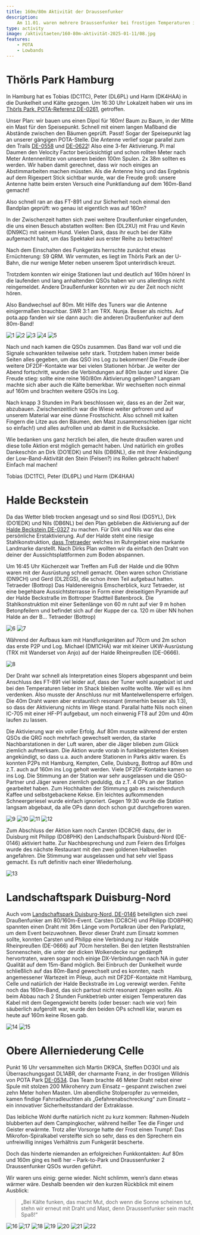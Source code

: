 ```yaml
---
title: 160m/80m Aktivität der Draussenfunker
description:
    Am 11.01. waren mehrere Draussenfunker bei frostigen Temperaturen in Parks auf den Lowbands unterwegs.
type: activity
image: /aktivitaeten/160-80m-aktivität-2025-01-11/08.jpg
features:
    - POTA
    - Lowbands
---
```


# Thörls Park Hamburg

In Hamburg hat es Tobias (DC1TC), Peter (DL6PL) und Harm (DK4HAA) in die Dunkelheit und Kälte gezogen. Um 16:30 Uhr Lokalzeit haben wir uns im [Thörls Park, POTA-Referenz DE-0261](https://pota.app/#/park/DE-0261), getroffen. 

Unser Plan: wir bauen uns einen Dipol für 160m! Baum zu Baum, in der Mitte ein Mast für den Speisepunkt. Schnell mit einem langen Maßband die Abstände zwischen den Bäumen geprüft. Passt! Sogar der Speisepunkt lag an unserer gängigen POTA-Stelle. Die Antenne verlief sogar parallel zum den Trails [DE-0558](https://pota.app/#/park/DE-0558) und [DE-0622](https://pota.app/#/park/DE-0622)! Also eine 3-fer Aktivierung. Pi mal Daumen den Velocity Factor berücksichtigt und schon rollten Meter nach Meter Antennenlitze von unseren beiden 100m Spulen. 2x 38m sollten es werden. Wir haben damit gerechnet, dass wir noch einiges an Abstimmarbeiten machen müssten. Als die Antenne hing und das Ergebnis auf dem Rigexpert Stick sichtbar wurde, war die Freude groß: unsere Antenne hatte beim ersten Versuch eine Punktlandung auf dem 160m-Band gemacht!

Also schnell ran an das FT-891 und zur Sicherheit noch einmal den Bandplan geprüft: wo genau ist eigentlich was auf 160m? 

In der Zwischenzeit hatten sich zwei weitere Draußenfunker eingefunden, die uns einen Besuch abstatten wollten: Ben (DL2XU) mit Frau und Kevin (DN9KC) mit seinem Hund. Vielen Dank, dass ihr euch bei der Kälte aufgemacht habt, um das Spektakel aus erster Reihe zu betrachten!

Nach dem Einschalten des Funkgeräts herrschte zunächst etwas Ernüchterung: S9 QRM. Wir vermuten, es liegt im Thörls Park an der U-Bahn, die nur wenige Meter neben unserem Spot unterirdisch kreuzt.

Trotzdem konnten wir einige Stationen laut und deutlich auf 160m hören! In die laufenden und lang anhaltenden QSOs haben wir uns allerdings nicht reingemeldet. Andere Draußenfunker konnten wir zu der Zeit noch nicht hören.

Also Bandwechsel auf 80m. Mit Hilfe des Tuners war die Antenne einigermaßen brauchbar. SWR 3:1 am TRX. Nunja. Besser als nichts. Auf pota.app fanden wir sie dann auch: die anderen Draußenfunker auf dem 80m-Band! 

![1](/aktivitaeten/160-80m-aktivität-2025-01-11/01.jpg)
![2](/aktivitaeten/160-80m-aktivität-2025-01-11/02.jpg)
![3](/aktivitaeten/160-80m-aktivität-2025-01-11/03.jpg)
![4](/aktivitaeten/160-80m-aktivität-2025-01-11/04.jpg)
![5](/aktivitaeten/160-80m-aktivität-2025-01-11/05.jpg)

Nach und nach kamen die QSOs zusammen. Das Band war voll und die Signale schwankten teilweise sehr stark. Trotzdem haben immer beide Seiten alles gegeben, um das QSO ins Log zu bekommen! Die Freude über weitere DF2DF-Kontakte war bei vielen Stationen hörbar. Je weiter der Abend fortschritt, wurden die Verbindungen auf 80m lauter und klarer. Die Freude stieg: sollte eine reine 160/80m Aktivierung gelingen? Langsam machte sich aber auch die Kälte bemerkbar. Wir wechselten noch einmal auf 160m und brachten weitere QSOs ins Log.

Nach knapp 3 Stunden im Park beschlossen wir, dass es an der Zeit war, abzubauen. Zwischenzeitlich war die Wiese weiter gefroren und auf unserem Material war eine dünne Frostschicht. Also schnell mit kalten Fingern die Litze aus den Bäumen, den Mast zusammenschieben (gar nicht so einfach!) und alles aufrollen und ab damit in die Rucksäcke.

Wie bedanken uns ganz herzlich bei allen, die heute draußen waren und diese tolle Aktion erst möglich gemacht haben. Und natürlich ein großes Dankeschön an Dirk (DO1EDK) und Nils (DB6NL), die mit ihrer Ankündigung der Low-Band-Aktivität den Stein (Felsen?) ins Rollen gebracht haben! Einfach mal machen!

Tobias (DC1TC), Peter (DL6PL) und Harm (DK4HAA) 


# Halde Beckstein

Da das Wetter blieb trocken angesagt und so sind Rosi (DG5YL), Dirk (DO1EDK) und Nils (DB6NL) bei den Plan geblieben die Aktivierung auf der [Halde Beckstein DE-0327](https://pota.app/#/park/DE-0327) zu machen. Für Dirk und Nils war das eine persönliche Erstaktivierung. Auf der Halde steht eine riesige Stahlkonstruktion, [dass Tretraeder](https://de.wikipedia.org/wiki/Tetraeder_(Bottrop)) welches im Ruhrgebiet eine markante Landmarke darstellt. Nach Dirks Plan wollten wir da einfach den Draht von deiner der Aussichtsplattformen zum Boden abspannen.

Um 16:45 Uhr Küchenzeit war Treffen am Fuß der Halde und die 90hm waren mit der Ausrüstung schnell gemacht. Oben waren schon Christiane (DN9CH) und Gerd (DL2EGS), die schon ihren Teil aufgebaut hatten. Tetraeder (Bottrop) Das Haldenereignis Emscherblick, kurz Tetraeder, ist eine begehbare Aussichtsterrasse in Form einer dreiseitigen Pyramide auf der Halde Beckstraße im Bottroper Stadtteil Batenbrock. Die Stahlkonstruktion mit einer Seitenlänge von 60 m ruht auf vier 9 m hohen Betonpfeilern und befindet sich auf der Kuppe der ca. 120 m über NN hohen Halde an der B...
Tetraeder (Bottrop)

![6](/aktivitaeten/160-80m-aktivität-2025-01-11/06.jpg)
![7](/aktivitaeten/160-80m-aktivität-2025-01-11/07.jpg)

Während der Aufbaus kam mit Handfunkgeräten auf 70cm und 2m schon das erste P2P und Log. Michael (DM1CHA) war mit kleiner UKW-Ausrüstung (TRX mit Wanderset von Anjo) auf der Halde Rheinpreußen (DE-0666).

![8](/aktivitaeten/160-80m-aktivität-2025-01-11/08.jpg)

Der Draht war schnell als Interpretation eines Slopers abgespannt und beim Anschluss des FT-891 viel leider auf, dass der Tuner wohl ausgebüxt ist und bei den Temperaturen lieber im Shack bleiben wollte wollte. Wer will es ihm verdenken. Also musste der Anschluss nur mit Mantelwellensperre erfolgen. Die 40m Draht waren aber erstaunlich resonant (immerhin besser als 1:3), so dass der Aktivierung nichts im Wege stand. Parallal hatte Nils noch einen IC-705 mit einer HF-P1 aufgebaut, um noch einwenig FT8 auf 20m und 40m laufen zu lassen. 

Die Aktivierung war ein voller Erfolg. Auf 80m musste während der ersten QSOs die QRG noch mehrfach gewechselt werden, da starke Nachbarstationen in der Luft waren, aber die Jäger blieben zum Glück ziemlich aufmerksam. Die Aktion wurde vorab in funkbegeisterten Kreisen angekündigt, so dass u.a. auch andere Stationen in Parks aktiv waren. Es konnten P2Ps mit Hamburg, Kempten, Celle, Duisburg, Bottrop auf 80m und z.T. auch auf 160m ins Log geholt werden. Viele DF2DF-Kontakte kamen so ins Log. Die Stimmung an der Station war sehr ausgelassen und die QSO-Partner und Jäger waren ziemlich geduldig, da z.T. 4 OPs an der Station gearbeitet haben. Zum Hochhalten der Stimmung gab es zwischendurch Kaffee und selbstgebackene Kekse. Ein leichtes aufkommenden Schneergeriesel wurde einfach ignoriert. Gegen 19:30 wurde die Station langsam abgebaut, da alle OPs dann doch schon gut durchgefroren waren.

![9](/aktivitaeten/160-80m-aktivität-2025-01-11/09.jpg)
![10](/aktivitaeten/160-80m-aktivität-2025-01-11/10.jpg)
![11](/aktivitaeten/160-80m-aktivität-2025-01-11/11.jpg)
![12](/aktivitaeten/160-80m-aktivität-2025-01-11/12.jpg)

Zum Abschluss der Aktion kam noch Carsten (DC8CH) dazu, der in Duisburg mit Philipp (DO8PHK) den Landschaftspark Duisburd-Nord (DE-0146) aktiviert hatte. Zur Nachbesprechung und zum Feiern des Erfolges wurde des nächste Restaurant mit den zwei goldenen Halbwellen angefahren. Die Stimmung war ausgelassen und hat sehr viel Spass gemacht. Es ruft definitiv nach einer Wiederholung.

![13](/aktivitaeten/160-80m-aktivität-2025-01-11/13.jpg)


# Landschaftspark Duisburg-Nord

Auch vom [Landschaftspark Duisburg-Nord, DE-0146](https://pota.app/#/park/DE-0146) beteiligten sich zwei Draußenfunker am 80/160m-Event. Carsten (DC8CH) und Philipp (DO8PHK) spannten einen Draht mit 36m Länge vom Portalkran über den Parkplatz, um dem Event beizuwohnen. Bevor dieser Draht zum Einsatz kommen sollte, konnten Carsten und Philipp eine Verbindung zur Halde Rheinpreußen (DE-0666) auf 70cm herstellen. Bei den letzten Reststrahlen Sonnenschein, die unter der dicken Wolkendecke nur gedämpft hervortraten, waren sogar noch einige DX-Verbindungen nach NA in guter Qualität auf dem 15m-Band möglich. Bei Einbruch der Dunkelheit wurde schließlich auf das 80m-Band gewechselt und es konnten, nach angemessener Wartezeit im Pileup, auch mit DF2DF-Kontakte mit Hamburg, Celle und natürlich der Halde Beckstraße im Log verewigt werden. Fehlte noch das 160m-Band, das sich partout nicht resonant zeigen wollte. Als beim Abbau nach 2 Stunden Funkbetrieb unter eisigen Temperaturen das Kabel mit dem Gegengewicht bereits (oder besser: nach wie vor) fein säuberlich aufgerollt war, wurde den beiden OPs schnell klar, warum es heute auf 160m keine Rosen gab.

![14](/aktivitaeten/160-80m-aktivität-2025-01-11/14.jpg)
![15](/aktivitaeten/160-80m-aktivität-2025-01-11/15.jpg)

# Obere Allerniederung Celle

Punkt 16 Uhr versammelten sich Martin DK9CA, Steffen DO3OI und als Überraschungsgast DL1ABR, der charmante Franz, in der frostigen Wildnis von POTA Park [DE-0534](https://pota.app/#/park/DE-0534). Das Team brachte 46 Meter Draht nebst einer Spule mit stolzen 200 Mikrohenry zum Einsatz – gespannt zwischen zwei zehn Meter hohen Masten. 
Um abendliche Stolperopfer zu vermeiden, kamen findige Fahrradleuchten als „Gefahrenabschreckung“ zum Einsatz – ein innovativer Sicherheitsstandard der Extraklasse.

Das leibliche Wohl durfte natürlich nicht zu kurz kommen: Rahmen-Nudeln blubberten auf dem Campingkocher, während heißer Tee die Finger und Geister erwärmte. Trotz aller Vorsorge hatte der Frost einen Trumpf: Das Mikrofon-Spiralkabel versteifte sich so sehr, dass es den Sprechern ein unfreiwillig inniges Verhältnis zum Funkgerät bescherte.

Doch das hinderte niemanden an erfolgreichen Funkkontakten: Auf 80m und 160m ging es heiß her – Park-to-Park und Draussenfunker 2 Draussenfunker QSOs wurden geführt.

Wir waren uns einig: gerne wieder. Nicht schlimm, wenn’s dann etwas wärmer wäre. Deshalb beenden wir den kurzen Rückblick mit einem Ausblick: 

> „Bei Kälte funken, das macht Mut,
> doch wenn die Sonne scheinen tut,
> stehn wir erneut mit Draht und Mast,
> denn Draussenfunker sein macht Spaß!“

![16](/aktivitaeten/160-80m-aktivität-2025-01-11/16.jpg)
![17](/aktivitaeten/160-80m-aktivität-2025-01-11/17.jpg)
![18](/aktivitaeten/160-80m-aktivität-2025-01-11/18.jpg)
![19](/aktivitaeten/160-80m-aktivität-2025-01-11/19.jpg)
![20](/aktivitaeten/160-80m-aktivität-2025-01-11/20.jpg)
![21](/aktivitaeten/160-80m-aktivität-2025-01-11/21.jpg)
![22](/aktivitaeten/160-80m-aktivität-2025-01-11/22.jpg)
